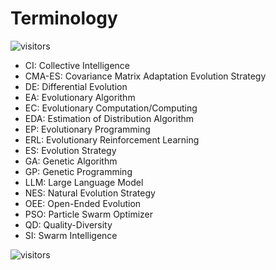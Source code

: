 # Terminology

![visitors](https://visitor-badge.laobi.icu/badge?page_id=Evolutionary-Intelligence.ECAMP-Terminology)

* CI: Collective Intelligence
* CMA-ES: Covariance Matrix Adaptation Evolution Strategy
* DE: Differential Evolution
* EA: Evolutionary Algorithm
* EC: Evolutionary Computation/Computing
* EDA: Estimation of Distribution Algorithm
* EP: Evolutionary Programming
* ERL: Evolutionary Reinforcement Learning 
* ES: Evolution Strategy
* GA: Genetic Algorithm
* GP: Genetic Programming
* LLM: Large Language Model
* NES: Natural Evolution Strategy
* OEE: Open-Ended Evolution
* PSO: Particle Swarm Optimizer
* QD: Quality-Diversity
* SI: Swarm Intelligence

![visitors](https://visitor-badge.laobi.icu/badge?page_id=Evolutionary-Intelligence.ECAMP)
